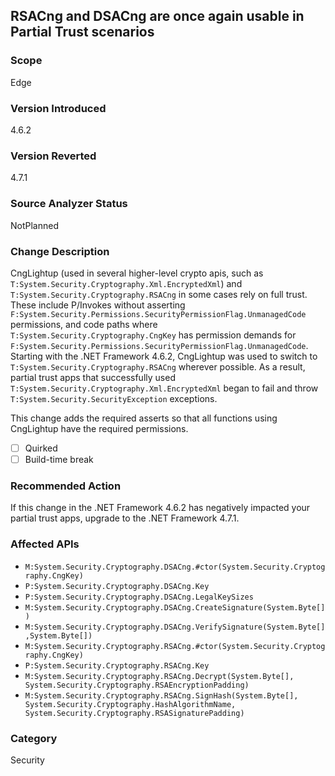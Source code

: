 ## RSACng and DSACng are once again usable in Partial Trust scenarios

### Scope
Edge

### Version Introduced
4.6.2

### Version Reverted
4.7.1

### Source Analyzer Status
NotPlanned

### Change Description
CngLightup (used in several higher-level crypto apis, such as `T:System.Security.Cryptography.Xml.EncryptedXml`) and `T:System.Security.Cryptography.RSACng` in some cases rely on full trust. These include P/Invokes without asserting `F:System.Security.Permissions.SecurityPermissionFlag.UnmanagedCode` permissions, and code paths where `T:System.Security.Cryptography.CngKey` has permission demands for `F:System.Security.Permissions.SecurityPermissionFlag.UnmanagedCode`. Starting with the .NET Framework 4.6.2, CngLightup was used to switch to `T:System.Security.Cryptography.RSACng` wherever possible. As a result, partial trust apps that successfully used `T:System.Security.Cryptography.Xml.EncryptedXml` began to fail and throw `T:System.Security.SecurityException` exceptions.

This change adds the required asserts so that all functions using CngLightup have the required permissions.

- [ ] Quirked
- [ ] Build-time break

### Recommended Action
If this change in the .NET Framework 4.6.2 has negatively impacted your partial trust apps, upgrade to the .NET Framework 4.7.1.

### Affected APIs
* `M:System.Security.Cryptography.DSACng.#ctor(System.Security.Cryptography.CngKey)`
* `P:System.Security.Cryptography.DSACng.Key`
* `P:System.Security.Cryptography.DSACng.LegalKeySizes`
* `M:System.Security.Cryptography.DSACng.CreateSignature(System.Byte[])`
* `M:System.Security.Cryptography.DSACng.VerifySignature(System.Byte[],System.Byte[])`
* `M:System.Security.Cryptography.RSACng.#ctor(System.Security.Cryptography.CngKey)`
* `P:System.Security.Cryptography.RSACng.Key`
* `M:System.Security.Cryptography.RSACng.Decrypt(System.Byte[], System.Security.Cryptography.RSAEncryptionPadding)`
* `M:System.Security.Cryptography.RSACng.SignHash(System.Byte[], System.Security.Cryptography.HashAlgorithmName, System.Security.Cryptography.RSASignaturePadding)`

### Category
Security

<!--
Bug # 400499
-->
